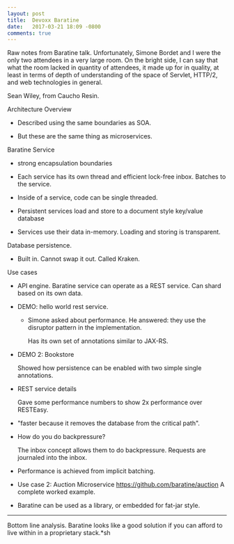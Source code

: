 ```yaml
---
layout: post
title:  Devoxx Baratine
date:   2017-03-21 18:09 -0800
comments: true
---
```


Raw notes from Baratine talk.  Unfortunately, Simone Bordet and I were
the only two attendees in a very large room.  On the bright side, I can
say that what the room lacked in quantity of attendees, it made up for
in quality, at least in terms of depth of understanding of the space of
Servlet, HTTP/2, and web technologies in general.

Sean Wiley, from Caucho Resin.

Architecture Overview

- Described using the same boundaries as SOA.

- But these are the same thing as microservices.

Baratine Service

- strong encapsulation boundaries

- Each service has its own thread and efficient lock-free inbox.  Batches to the service.

- Inside of a service, code can be single threaded.

- Persistent services load and store to a document style key/value database

- Services use their data in-memory.  Loading and storing is transparent.

Database persistence.

- Built in.  Cannot swap it out.  Called Kraken.

Use cases

- API engine.  Baratine service can operate as a REST service.  Can
  shard based on its own data.

- DEMO: hello world rest service.

  - Simone asked about performance.  He answered: they use the disruptor
    pattern in the implementation.

    Has its own set of annotations similar to JAX-RS.

- DEMO 2: Bookstore

  Showed how persistence can be enabled with two simple single annotations.

- REST service details

  Gave some performance numbers to show 2x performance over RESTEasy.

- "faster because it removes the database from the critical path".

- How do you do backpressure?

  The inbox concept allows them to do backpressure.  Requests are
  journaled into the inbox.

- Performance is achieved from implicit batching.

- Use case 2: Auction Microservice https://github.com/baratine/auction A
  complete worked example.

- Baratine can be used as a library, or embedded for fat-jar style.

----

Bottom line analysis.  Baratine looks like a good solution if you can
afford to live within in a proprietary stack.*sh
